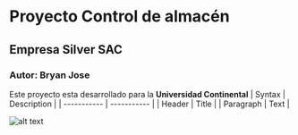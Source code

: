 # Proyecto Control de almacén
## Empresa Silver SAC
### Autor: Bryan Jose
Este proyecto esta desarrollado para la **Universidad Continental**
| Syntax | Description |
| ----------- | ----------- |
| Header | Title |
| Paragraph | Text |

![alt text](image.jpg)
